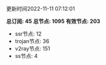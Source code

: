 更新时间2022-11-11 07:12:01

**总订阅: 45**
**总节点: 1095**
**有效节点: 203**
- ssr节点: 12
- trojan节点: 36
- v2ray节点: 151
- ss节点: 4
